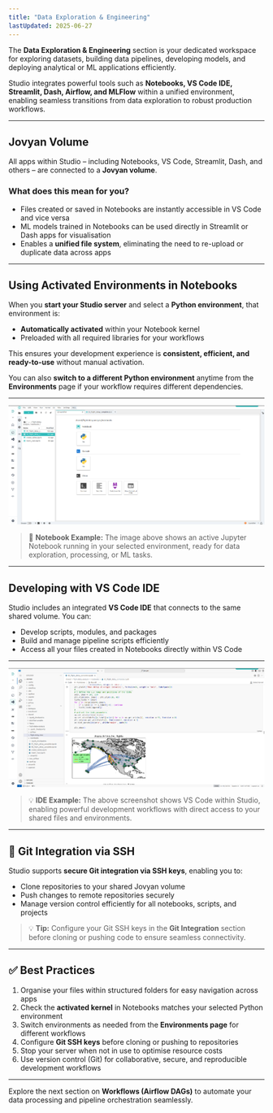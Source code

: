 ```yaml
---
title: "Data Exploration & Engineering"
lastUpdated: 2025-06-27
---
```


The **Data Exploration & Engineering** section is your dedicated workspace for exploring datasets, building data pipelines, developing models, and deploying analytical or ML applications efficiently.

Studio integrates powerful tools such as **Notebooks, VS Code IDE, Streamlit, Dash, Airflow, and MLFlow** within a unified environment, enabling seamless transitions from data exploration to robust production workflows.

---

## Jovyan Volume

All apps within Studio – including Notebooks, VS Code, Streamlit, Dash, and others – are connected to a **Jovyan volume**.

### **What does this mean for you?**

- Files created or saved in Notebooks are instantly accessible in VS Code and vice versa  
- ML models trained in Notebooks can be used directly in Streamlit or Dash apps for visualisation  
- Enables a **unified file system**, eliminating the need to re-upload or duplicate data across apps

---

##  Using Activated Environments in Notebooks

When you **start your Studio server** and select a **Python environment**, that environment is:

- **Automatically activated** within your Notebook kernel  
- Preloaded with all required libraries for your workflows

This ensures your development experience is **consistent, efficient, and ready-to-use** without manual activation.

You can also **switch to a different Python environment** anytime from the **Environments** page if your workflow requires different dependencies.

---

![Notebook Development](../../../../assets/workspace/studio/explore-and-engineer/notebook.png)

> 📝 **Notebook Example:** The image above shows an active Jupyter Notebook running in your selected environment, ready for data exploration, processing, or ML tasks.

---

##  Developing with VS Code IDE

Studio includes an integrated **VS Code IDE** that connects to the same shared volume. You can:

- Develop scripts, modules, and packages  
- Build and manage pipeline scripts efficiently  
- Access all your files created in Notebooks directly within VS Code

---

![VS Code Development](../../../../assets/workspace/studio/explore-and-engineer/ide.png)

> 💡 **IDE Example:** The above screenshot shows VS Code within Studio, enabling powerful development workflows with direct access to your shared files and environments.

---

## 🔗 Git Integration via SSH

Studio supports **secure Git integration via SSH keys**, enabling you to:

- Clone repositories to your shared Jovyan volume  
- Push changes to remote repositories securely  
- Manage version control efficiently for all notebooks, scripts, and projects

> 💡 **Tip:** Configure your Git SSH keys in the **Git Integration** section before cloning or pushing code to ensure seamless connectivity.

---

## ✅ **Best Practices**

1. Organise your files within structured folders for easy navigation across apps  
2. Check the **activated kernel** in Notebooks matches your selected Python environment  
3. Switch environments as needed from the **Environments page** for different workflows  
4. Configure **Git SSH keys** before cloning or pushing to repositories  
5. Stop your server when not in use to optimise resource costs  
6. Use version control (Git) for collaborative, secure, and reproducible development workflows

---

Explore the next section on **Workflows (Airflow DAGs)** to automate your data processing and pipeline orchestration seamlessly.
